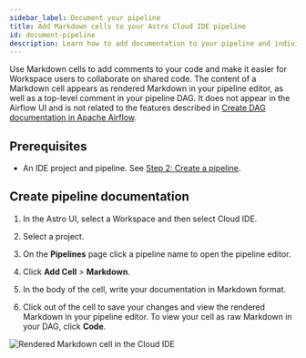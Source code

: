 ```yaml
---
sidebar_label: Document your pipeline
title: Add Markdown cells to your Astro Cloud IDE pipeline
id: document-pipeline
description: Learn how to add documentation to your pipeline and individual cells in the Astro Cloud IDE.
---
```


Use Markdown cells to add comments to your code and make it easier for Workspace users to collaborate on shared code. The content of a Markdown cell appears as rendered Markdown in your pipeline editor, as well as a top-level comment in your pipeline DAG. It does not appear in the Airflow UI and is not related to the features described in [Create DAG documentation in Apache Airflow](https://www.astronomer.io/docs/learn/custom-airflow-ui-docs-tutorial).

## Prerequisites

- An IDE project and pipeline. See [Step 2: Create a pipeline](/astro/cloud-ide/quickstart.md#step-2-create-a-pipeline).

## Create pipeline documentation

1. In the Astro UI, select a Workspace and then select Cloud IDE.

2. Select a project.

3. On the **Pipelines** page click a pipeline name to open the pipeline editor.

4. Click **Add Cell** > **Markdown**.

5. In the body of the cell, write your documentation in Markdown format.

6. Click out of the cell to save your changes and view the rendered Markdown in your pipeline editor. To view your cell as raw Markdown in your DAG, click **Code**.

![Rendered Markdown cell in the Cloud IDE](/img/cloud-ide/markdown-cell.png)